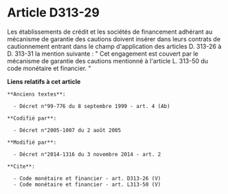 # Article D313-29

Les établissements de crédit et les sociétés de financement adhérant au mécanisme de garantie des cautions doivent insérer
dans leurs contrats de cautionnement entrant dans le champ d'application des articles D. 313-26 à D. 313-31 la mention
suivante : " Cet engagement est couvert par le mécanisme de garantie des cautions mentionné à l'article L. 313-50 du code
monétaire et financier. "

**Liens relatifs à cet article**

	**Anciens textes**:

	  - Décret n°99-776 du 8 septembre 1999 - art. 4 (Ab)

	**Codifié par**:

	  - Décret n°2005-1007 du 2 août 2005

	**Modifié par**:

	  - Décret n°2014-1316 du 3 novembre 2014 - art. 2

	**Cite**:

	  - Code monétaire et financier - art. D313-26 (V)
	  - Code monétaire et financier - art. L313-50 (V)
